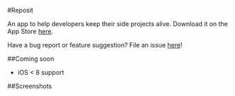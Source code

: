 #Reposit

An app to help developers keep their side projects alive. Download it on the App Store [here](https://itunes.apple.com/us/app/reposit-github-reminders/id955870688).

Have a bug report or feature suggestion? File an issue [here](https://github.com/morganchen12/Reposit/issues)!

##Coming soon

- iOS < 8 support

##Screenshots
